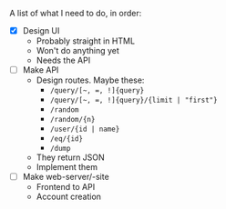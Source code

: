 A list of what I need to do, in order:

 - [x] Design UI
   - Probably straight in HTML
   - Won't do anything yet
   - Needs the API
 - [ ] Make API
   - Design routes. Maybe these:
     - `/query/[~, =, !]{query}`
     - `/query/[~, =, !]{query}/{limit | "first"}`
     - `/random`
     - `/random/{n}`
     - `/user/{id | name}`
     - `/eq/{id}`
	 - `/dump`
   - They return JSON
   - Implement them
 - [ ] Make web-server/-site
   - Frontend to API
   - Account creation
